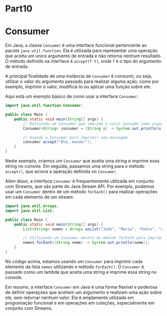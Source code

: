 # Part10

# Consumer

Em Java, a classe `Consumer` é uma interface funcional pertencente ao pacote `java.util.function`. Ela é utilizada para representar uma operação que aceita um único argumento de entrada e não retorna nenhum resultado. O método definido na interface é `accept(T t)`, onde `T` é o tipo do argumento de entrada.

A principal finalidade de uma instância de `Consumer` é consumir, ou seja, utilizar o valor do argumento passado para realizar alguma ação, como por exemplo, imprimir o valor, modificá-lo ou aplicar uma função sobre ele.

Aqui está um exemplo básico de como usar a interface `Consumer`:

```java
import java.util.function.Consumer;

public class Main {
    public static void main(String[] args) {
        // Definindo um Consumer que imprime o valor passado como argumento
        Consumer<String> consumer = (String s) -> System.out.println(s);

        // Usando o Consumer para imprimir uma mensagem
        consumer.accept("Olá, mundo!");
    }
}
```

Neste exemplo, criamos um `Consumer` que aceita uma string e imprime essa string no console. Em seguida, passamos uma string para o método `accept()`, que aciona a operação definida no `Consumer`.

Além disso, a interface `Consumer` é frequentemente utilizada em conjunto com Streams, que são parte do Java Stream API. Por exemplo, podemos usar um `Consumer` dentro de um método `forEach()` para realizar operações em cada elemento de um stream:

```java
import java.util.Arrays;
import java.util.List;

public class Main {
    public static void main(String[] args) {
        List<String> nomes = Arrays.asList("João", "Maria", "Pedro", "Ana");

        // Utilizando um Consumer dentro do método forEach para imprimir cada elemento da lista
        nomes.forEach((String nome) -> System.out.println(nome));
    }
}
```

No código acima, estamos usando um `Consumer` para imprimir cada elemento da lista `nomes` utilizando o método `forEach()`. O `Consumer` é passado como um lambda que aceita uma string e imprime essa string no console.

Em resumo, a interface `Consumer` em Java é uma forma flexível e poderosa de definir operações que aceitam um argumento e realizam uma ação sobre ele, sem retornar nenhum valor. Ela é amplamente utilizada em programação funcional e em operações em coleções, especialmente em conjunto com Streams.


